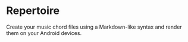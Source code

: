 # Repertoire

Create your music chord files using a Markdown-like syntax and render them on your Android devices.
